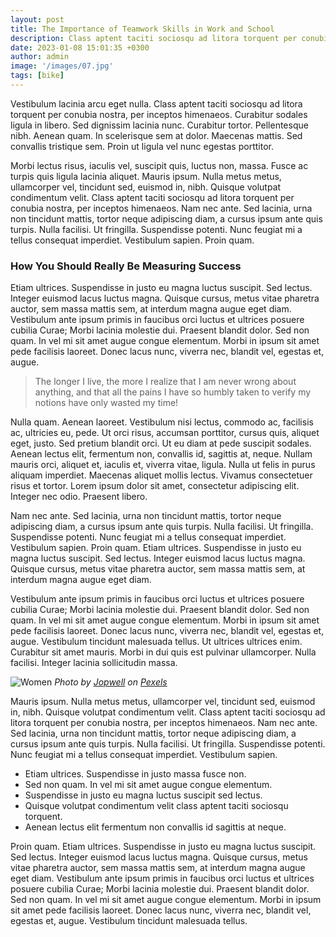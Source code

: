 ```yaml
---
layout: post
title: The Importance of Teamwork Skills in Work and School
description: Class aptent taciti sociosqu ad litora torquent per conubia nostra, per inceptos himenaeos. Curabitur sodales ligula in libero. Sed dignissim lacinia nunc. Curabitur tortor. Pellentesque nibh. Aenean quam. In scelerisque sem at dolor. Maecenas mattis convallis tristique.
date: 2023-01-08 15:01:35 +0300
author: admin
image: '/images/07.jpg'
tags: [bike]
---
```

Vestibulum lacinia arcu eget nulla. Class aptent taciti sociosqu ad litora torquent per conubia nostra, per inceptos himenaeos. Curabitur sodales ligula in libero. Sed dignissim lacinia nunc. Curabitur tortor. Pellentesque nibh. Aenean quam. In scelerisque sem at dolor. Maecenas mattis. Sed convallis tristique sem. Proin ut ligula vel nunc egestas porttitor.

Morbi lectus risus, iaculis vel, suscipit quis, luctus non, massa. Fusce ac turpis quis ligula lacinia aliquet. Mauris ipsum. Nulla metus metus, ullamcorper vel, tincidunt sed, euismod in, nibh. Quisque volutpat condimentum velit. Class aptent taciti sociosqu ad litora torquent per conubia nostra, per inceptos himenaeos. Nam nec ante. Sed lacinia, urna non tincidunt mattis, tortor neque adipiscing diam, a cursus ipsum ante quis turpis. Nulla facilisi. Ut fringilla. Suspendisse potenti. Nunc feugiat mi a tellus consequat imperdiet. Vestibulum sapien. Proin quam.

### How You Should Really Be Measuring Success

Etiam ultrices. Suspendisse in justo eu magna luctus suscipit. Sed lectus. Integer euismod lacus luctus magna. Quisque cursus, metus vitae pharetra auctor, sem massa mattis sem, at interdum magna augue eget diam. Vestibulum ante ipsum primis in faucibus orci luctus et ultrices posuere cubilia Curae; Morbi lacinia molestie dui. Praesent blandit dolor. Sed non quam. In vel mi sit amet augue congue elementum. Morbi in ipsum sit amet pede facilisis laoreet. Donec lacus nunc, viverra nec, blandit vel, egestas et, augue.

> The longer I live, the more I realize that I am never wrong about anything, and that all the pains I have so humbly taken to verify my notions have only wasted my time!

Nulla quam. Aenean laoreet. Vestibulum nisi lectus, commodo ac, facilisis ac, ultricies eu, pede. Ut orci risus, accumsan porttitor, cursus quis, aliquet eget, justo. Sed pretium blandit orci. Ut eu diam at pede suscipit sodales. Aenean lectus elit, fermentum non, convallis id, sagittis at, neque. Nullam mauris orci, aliquet et, iaculis et, viverra vitae, ligula. Nulla ut felis in purus aliquam imperdiet. Maecenas aliquet mollis lectus. Vivamus consectetuer risus et tortor. Lorem ipsum dolor sit amet, consectetur adipiscing elit. Integer nec odio. Praesent libero.

Nam nec ante. Sed lacinia, urna non tincidunt mattis, tortor neque adipiscing diam, a cursus ipsum ante quis turpis. Nulla facilisi. Ut fringilla. Suspendisse potenti. Nunc feugiat mi a tellus consequat imperdiet. Vestibulum sapien. Proin quam. Etiam ultrices. Suspendisse in justo eu magna luctus suscipit. Sed lectus. Integer euismod lacus luctus magna. Quisque cursus, metus vitae pharetra auctor, sem massa mattis sem, at interdum magna augue eget diam.

Vestibulum ante ipsum primis in faucibus orci luctus et ultrices posuere cubilia Curae; Morbi lacinia molestie dui. Praesent blandit dolor. Sed non quam. In vel mi sit amet augue congue elementum. Morbi in ipsum sit amet pede facilisis laoreet. Donec lacus nunc, viverra nec, blandit vel, egestas et, augue. Vestibulum tincidunt malesuada tellus. Ut ultrices ultrices enim. Curabitur sit amet mauris. Morbi in dui quis est pulvinar ullamcorper. Nulla facilisi. Integer lacinia sollicitudin massa.

![Women]({{site.baseurl}}/images/07-1.jpg)
*Photo by [Jopwell](https://www.pexels.com/photo/photo-of-two-women-sitting-2422292/) on [Pexels](https://www.pexels.com/)*

Mauris ipsum. Nulla metus metus, ullamcorper vel, tincidunt sed, euismod in, nibh. Quisque volutpat condimentum velit. Class aptent taciti sociosqu ad litora torquent per conubia nostra, per inceptos himenaeos. Nam nec ante. Sed lacinia, urna non tincidunt mattis, tortor neque adipiscing diam, a cursus ipsum ante quis turpis. Nulla facilisi. Ut fringilla. Suspendisse potenti. Nunc feugiat mi a tellus consequat imperdiet. Vestibulum sapien.

* Etiam ultrices. Suspendisse in justo massa fusce non.
* Sed non quam. In vel mi sit amet augue congue elementum.
* Suspendisse in justo eu magna luctus suscipit sed lectus.
* Quisque volutpat condimentum velit class aptent taciti sociosqu torquent.
* Aenean lectus elit fermentum non convallis id sagittis at neque.

Proin quam. Etiam ultrices. Suspendisse in justo eu magna luctus suscipit. Sed lectus. Integer euismod lacus luctus magna. Quisque cursus, metus vitae pharetra auctor, sem massa mattis sem, at interdum magna augue eget diam. Vestibulum ante ipsum primis in faucibus orci luctus et ultrices posuere cubilia Curae; Morbi lacinia molestie dui. Praesent blandit dolor. Sed non quam. In vel mi sit amet augue congue elementum. Morbi in ipsum sit amet pede facilisis laoreet. Donec lacus nunc, viverra nec, blandit vel, egestas et, augue. Vestibulum tincidunt malesuada tellus.